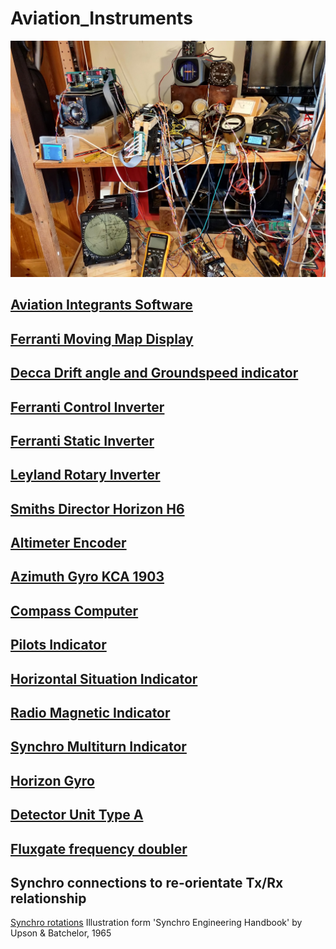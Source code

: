 # Aviation_Instruments

![testbench-view.jpg](./images/workbench-view.jpg)

## [Aviation Integrants Software](https://github.com/DavidJRichards/Aviation-Integrants) 

## [Ferranti Moving Map Display](https://github.com/DavidJRichards/Aviation_Moving_Map_Display) 

## [Decca Drift angle and Groundspeed indicator](https://github.com/DavidJRichards/Aviation_DriftAngle_GroundSpeed_Indicator)

## [Ferranti Control Inverter](https://github.com/DavidJRichards/Aviation_Control_Inverter) 

## [Ferranti Static Inverter](https://github.com/DavidJRichards/Aviation_Static_Inverter) 

## [Leyland Rotary Inverter](https://github.com/DavidJRichards/Aviation_Rotary_Converter) 

## [Smiths Director Horizon H6](https://github.com/DavidJRichards/Aviation_Smiths_Horizon_H6) 

## [Altimeter Encoder](https://github.com/DavidJRichards/Aviation_Altimeter_Encoder/blob/main/README.md)

## [Azimuth Gyro KCA 1903](https://github.com/DavidJRichards/Aviation_Azimuth_Gyro_KCA_1903)

## [Compass Computer](Compass_Computer_Mk3.md)

## [Pilots Indicator](Sperry_Indicator.md)

## [Horizontal Situation Indicator](HSI_WL332.md)

## [Radio Magnetic Indicator](RMI_PW404.md)

## [Synchro Multiturn Indicator](SMI_SF101.md)

## [Horizon Gyro](Sperry_MK3.md)

## [Detector Unit Type A](DetectorUnit_TypeA.md)

## [Fluxgate frequency doubler](400hz-frequency-doubler.md)

## Synchro connections to re-orientate Tx/Rx relationship
[Synchro rotations](./images/rotations.png)
Illustration form 'Synchro Engineering Handbook' by Upson & Batchelor, 1965

